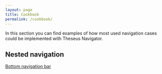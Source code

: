 ```yaml
---
layout: page
title: Cookbook
permalink: /cookbook/
---
```


In this section you can find examples of how most used navigation cases could be implemented with Theseus Navigator.

## Nested navigation

[Bottom navigation bar](bottom-navigation-bar)

